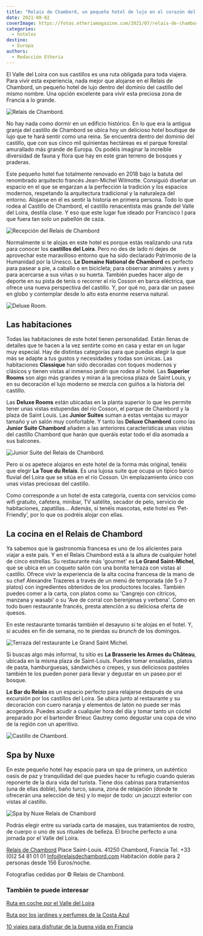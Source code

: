 ```yaml
---
title: "Relais de Chambord, un pequeño hotel de lujo en el corazón del Valle del Loira"
date: 2021-08-02
coverImage: https://fotos.etheriamagazine.com/2021/07/relais-de-chambord-restaurant-le-grand-saint-michel.jpg
categories: 
  - hoteles
destino: 
  - Europa
authors: 
  - Redacción Etheria
---
```


El Valle del Loira con sus castillos es una ruta obligada para toda viajera. Para vivir esta experiencia, nada mejor que alojarse en el Relais de Chambord, un pequeño hotel de lujo dentro del dominio del castillo del mismo nombre. Una opción excelente para vivir esta preciosa zona de Francia a lo grande.

![Relais de Chambord.](https://fotos.etheriamagazine.com/2021/07/relais-de-chambord-fachada.jpg "Relais de Chambord.")

No hay nada como dormir en un edificio histórico. En lo que era la antigua granja del 
castillo de Chambord se ubica hoy un delicioso hotel boutique de lujo que te hará sentir 
como una reina. Se encuentra dentro del dominio del castillo, que con sus cinco mil 
quinientas hectáreas es el parque forestal amurallado más grande de Europa. Os podéis 
imaginar la increíble diversidad de fauna y flora que hay en este gran terreno de 
bosques y praderas. 

Este pequeño hotel fue totalmente renovado en 2018 bajo la batuta del renombrado 
arquitecto francés Jean-Michel Wilmotte. Consiguió diseñar un espacio en el que se 
engarzan a la perfección la tradición y los espacios modernos, respetando la 
arquitectura tradicional y la naturaleza del entorno. Alojarse en él es sentir la 
historia en primera persona. Todo lo que rodea al Castillo de Chambord, el castillo 
renacentista más grande del Valle del Loira, destila clase. Y eso que este lugar fue 
ideado por Francisco I para que fuera tan solo un pabellón de caza. 

![Recepción del Relais de Chambord](https://fotos.etheriamagazine.com/2021/07/relais-de-chambord-reception.jpg "Recepción del hotel.")

Normalmente si te alojas en este hotel es porque estás realizando una ruta para conocer 
los **castillos del Loira**. Pero no des de lado ni dejes de aprovechar este maravilloso 
entorno que ha sido declarado Patrimonio de la Humanidad por la Unesco. **Le Domaine 
National de Chambord** es perfecto para pasear a pie, a caballo o en bicicleta; para 
observar animales y aves y para acercarse a sus viñas o su huerta. También puedes hacer 
algo de deporte en su pista de tenis o recorrer el río Cosson en barca eléctrica, que 
ofrece una nueva perspectiva del castillo. Y, por qué no, para dar un paseo en globo y 
contemplar desde lo alto esta enorme reserva natural. 

![Deluxe Room.](https://fotos.etheriamagazine.com/2021/07/relais-de-chambord-deluxe-room.jpg "Deluxe Room.")

## Las habitaciones

Todas las habitaciones de este hotel tienen personalidad. Están llenas de detalles que 
te hacen a la vez sentirte como en casa y estar en un lugar muy especial. Hay de 
distintas categorías para que puedas elegir la que más se adapte a tus gustos y 
necesidades y todas son únicas. Las habitaciones **Classique** han sido decoradas con 
toques modernos y clásicos y tienen vistas al inmenso jardín que rodea al hotel. Las 
**Superior Rooms** son algo más grandes y miran a la preciosa plaza de Saint Louis, y en 
su decoración el lujo moderno se mezcla con guiños a la historia del castillo. 

Las **Deluxe Rooms** están ubicadas en la planta superior lo que les permite tener unas 
vistas estupendas del río Cosson, el parque de Chambord y la plaza de Saint Louis. Las 
**Junior Suites** suman a estas ventajas su mayor tamaño y un salón muy confortable. Y 
tanto las **Deluxe Chambord** como las **Junior Suite Chambord** añaden a las anteriores 
características unas vistas del castillo Chambord que harán que queráis estar todo el 
día asomada a sus balcones. 

![Junior Suite del Relais de Chambord.](https://fotos.etheriamagazine.com/2021/07/relais-de-chambord-junior-suite.jpg "Junior Suite del Relais de Chambord.")

Pero si os apetece alojaros en este hotel de la forma más original, tenéis que elegir 
**La Toue du Relais**. Es una lujosa suite que ocupa un típico barco fluvial del Loira 
que se sitúa en el río Cosson. Un emplazamiento único con unas vistas preciosas del 
castillo. 

Como corresponde a un hotel de esta categoría, cuenta con servicios como wifi gratuito, 
cafetera, minibar, TV satélite, secador de pelo, servicio de habitaciones, zapatillas... 
Además, si tenéis mascotas, este hotel es ‘Pet-Friendly’, por lo que os podréis alojar 
con ellas. 

## La cocina en el Relais de Chambord

Ya sabemos que la gastronomía francesa es uno de los alicientes para viajar a este país. 
Y en el Relais Chambord está a la altura de cualquier hotel de cinco estrellas. Su 
restaurante más 'gourmet' es **Le Grand Saint-Michel**, que se ubica en un coqueto salón 
con una bonita terraza con vistas al castillo. Ofrece vivir la experiencia de la alta 
cocina francesa de la mano de su chef Alexandre Trazeres a través de un menú de 
temporada (de 5 o 7 platos) con ingredientes obtenidos de los productores locales. 
También puedes comer a la carta, con platos como su 'Cangrejo con cítricos, manzana y 
wasabi' o su 'Ave de corral con berenjenas y verbena'. Como en todo buen restaurante 
francés, presta atención a su deliciosa oferta de quesos. 

En este restaurante tomarás también el desayuno si te alojas en el hotel. Y, si acudes 
en fin de semana, no te pierdas su _brunch_ de los domingos. 

![Terraza del restaurante Le Grand Saint Michel.](https://fotos.etheriamagazine.com/2021/07/relais-de-chambord-restaurant-le-grand-saint-michel.jpg "Terraza del restaurante Le Grand Saint Michel.")

Si buscas algo más informal, tu sitio es **La Brasserie les Armes du Château**, ubicada 
en la misma plaza de Saint-Louis. Puedes tomar ensaladas, platos de pasta, hamburguesas, 
sándwiches o crepes, y sus deliciosos pasteles también te los pueden poner para llevar y 
degustar en un paseo por el bosque. 

**Le Bar du Relais** es un espacio perfecto para relajarse después de una excursión por 
los castillos del Loira. Se ubica junto al restaurante y su decoración con cuero naranja 
y elementos de latón no puede ser más acogedora. Puedes acudir a cualquier hora del día 
y tomar tanto un cóctel preparado por el bartender Brieuc Gautrey como degustar una copa 
de vino de la región con un aperitivo. 

![Castillo de Chambord.](https://fotos.etheriamagazine.com/2021/07/Relais-de-Chambord-CASTILLO.jpg "Castillo de Chambord.")

## Spa by Nuxe

En este pequeño hotel hay espacio para un spa de primera, un auténtico oasis de paz y 
tranquilidad del que puedes hacer tu refugio cuando quieras reponerte de la dura vida 
del turista. Tiene dos cabinas para tratamientos (una de ellas doble), baño turco, 
sauna, zona de relajación (donde te ofrecerán una selección de tés) y lo mejor de todo: 
un jacuzzi exterior con vistas al castillo. 

![Spa by Nuxe Relais de Chambord](https://fotos.etheriamagazine.com/2021/07/relais-de-chambord-spa-by-nuxe.jpg "Spa by Nuxe.")

Podrás elegir entre su variada carta de masajes, sus tratamientos de rostro, de cuerpo o 
uno de sus rituales de belleza. El broche perfecto a una jornada por el Valle del Loira. 

[Relais de Chambord](https://relaisdechambord.com) Place Saint-Louis. 41250 Chambord, 
Francia Tel. +33 (0)2 54 81 01 01 Info@relaisdechambord.com Habitación doble para 2 
personas desde 156 Euros/noche. 

Fotografías cedidas por © Relais de Chambord. 

### También te puede interesar

[Ruta en coche por el Valle del 
Loira](https://etheriamagazine.com/2019/03/14/que-ver-ruta-en-coche-valle-del-loira/) 

[Ruta por los jardines y perfumes de la Costa 
Azul](https://etheriamagazine.com/2021/07/07/ruta-de-los-jardines-costa-azul-francia/) 

[10 viajes para disfrutar de la buena vida en 
Francia](https://etheriamagazine.com/2020/09/02/mejores-destinos-para-viajar-en-francia/)
